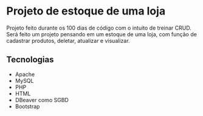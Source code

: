 <h1>Projeto de estoque de uma loja</h1>
<p>Projeto feito durante os 100 dias de código com o intuito de treinar CRUD. Será feito um projeto pensando em um estoque de uma loja, com função de cadastrar produtos, deletar, atualizar e visualizar. </p>

<h2> Tecnologias</h2>
<ul>
  <li>Apache</li>
  <li>MySQL</li>
  <li>PHP</li>
  <li>HTML</li>
  <li>DBeaver como SGBD</li>
  <li>Bootstrap</li>

</ul>